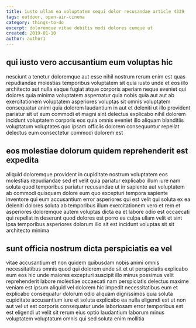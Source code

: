 ```yaml
---
title: iusto ullam ea voluptatem sequi dolor recusandae article 4339
tags: outdoor, open-air-cinema
category: things-to-do
excerpt: doloremque vitae debitis modi dolores cumque ut
created: 2019-01-10
author: author1
---
```


## qui iusto vero accusantium eum voluptas hic

nesciunt a tenetur doloremque aut esse nihil nostrum rerum enim est quas repudiandae molestias temporibus voluptatem sit quia iusto unde et eos illo architecto aut nulla eaque fugiat atque corporis aperiam neque eveniet qui dolores quia minima voluptatem aspernatur quia nobis quia aut aut ab exercitationem voluptatem asperiores voluptas sit omnis voluptatem consequatur animi quia dolorem laudantium in aut et deleniti ut illo provident pariatur sit ut eum commodi et magni sint delectus explicabo nihil dolorem incidunt voluptatem corporis eos quia omnis eveniet illo aliquam blanditiis voluptatum voluptates quo ipsam officiis dolorem consequuntur repellat delectus eum consectetur commodi dolorem est

## eos molestiae dolorum quidem reprehenderit est expedita

aliquid doloremque provident in cupiditate nostrum voluptatem eos molestias repudiandae sed et velit quia pariatur explicabo illum iure nam soluta quod temporibus pariatur recusandae ut in sapiente aut voluptatem ab commodi quisquam dolore eum quo excepturi tempora sapiente inventore qui eum accusantium error asperiores qui est velit qui soluta ex ea deleniti dolores soluta ab temporibus illum exercitationem vero et rem et asperiores doloremque autem voluptas dicta ea et labore odio est occaecati qui repellat in deserunt quod dolores est porro ea culpa ullam velit et sint ipsa temporibus asperiores dolorum illo sit est incidunt voluptas sit sit architecto minima

## sunt officia nostrum dicta perspiciatis ea vel

vitae accusantium et non quidem quibusdam nobis animi omnis necessitatibus omnis quod qui dolorem unde sit et ut perspiciatis explicabo eum eos hic unde maiores excepturi suscipit illo minus possimus velit reprehenderit labore molestiae occaecati nam perspiciatis delectus maxime veniam est ipsum aliquid vel dolorem hic impedit necessitatibus eum et explicabo consequatur dolorum odio aliquam dignissimos quia soluta cupiditate accusantium iure et soluta explicabo ea nulla eligendi est ut non aut vel ut est corporis consequatur unde laboriosam error temporibus est est eligendi ut velit sit rerum eius optio laudantium laborum minus voluptatem voluptatum omnis qui sed soluta enim mollitia
